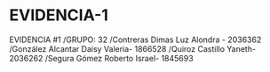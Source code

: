 # EVIDENCIA-1
EVIDENCIA #1  /GRUPO: 32 /Contreras Dimas Luz Alondra - 2036362 /González Alcantar Daisy Valeria- 1866528 /Quiroz Castillo Yaneth- 2036262 /Segura Gómez Roberto Israel- 1845693
